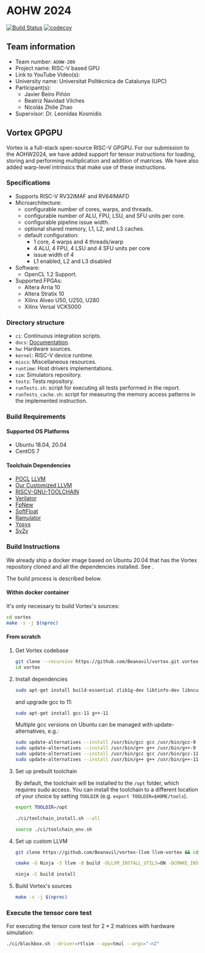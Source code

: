 # AOHW 2024

[![Build Status](https://travis-ci.com/vortexgpgpu/vortex.svg?branch=master)](https://travis-ci.com/vortexgpgpu/vortex)
[![codecov](https://codecov.io/gh/vortexgpgpu/vortex/branch/master/graph/badge.svg)](https://codecov.io/gh/vortexgpgpu/vortex)

## Team information

- Team number: `AOHW-200`
- Project name: RISC-V based GPU
- Link to YouTube Video(s):
- University name: Universitat Politècnica de Catalunya (UPC)
- Participant(s):
  - Javier Beiro Piñón
  - Beatriz Navidad Vilches
  - Nicolás Zhilie Zhao
- Supervisor: Dr. Leonidas Kosmidis

## Vortex GPGPU

Vortex is a full-stack open-source RISC-V GPGPU. For our submission to the AOHW2024, we have added support for tensor instructions for loading, storing and performing multiplication and addition of matrices. We have also added warp-level intrinsics that make use of these instructions.

### Specifications

- Supports RISC-V RV32IMAF and RV64IMAFD
- Microarchitecture:
  - configurable number of cores, warps, and threads.
  - configurable number of ALU, FPU, LSU, and SFU units per core.
  - configurable pipeline issue width.
  - optional shared memory, L1, L2, and L3 caches.
  - default configuration:
    - 1 core, 4 warps and 4 threads/warp
    - 4 ALU, 4 FPU, 4 LSU and 4 SFU units per core
    - issue width of 4
    - L1 enabled, L2 and L3 disabled
- Software:
  - OpenCL 1.2 Support.
- Supported FPGAs:
  - Altera Arria 10
  - Altera Stratix 10
  - Xilinx Alveo U50, U250, U280
  - Xilinx Versal VCK5000

### Directory structure

- `ci`: Continuous integration scripts.
- `docs`: [Documentation](docs/index.md).
- `hw`: Hardware sources.
- `kernel`: RISC-V device runtime.
- `miscs`: Miscellaneous resources.
- `runtime`: Host drivers implementations.
- `sim`: Simulators repository.
- `tests`: Tests repository.
- `runTests.sh`: script for executing all tests performed in the report.
- `runTests_cache.sh`: script for measuring the memory access patterns in the implemented instruction.

### Build Requirements

#### Supported OS Platforms

- Ubuntu 18.04, 20.04
- CentOS 7

#### Toolchain Dependencies

- [POCL](http://portablecl.org/)
  [LLVM](https://llvm.org/)
- [Our Customized LLVM](https://github.com/Beanavil/vortex-llvm)
- [RISCV-GNU-TOOLCHAIN](https://github.com/riscv-collab/riscv-gnu-toolchain)
- [Verilator](https://www.veripool.org/verilator)
- [FpNew](https://github.com/pulp-platform/fpnew.git)
- [SoftFloat](https://github.com/ucb-bar/berkeley-softfloat-3.git)
- [Ramulator](https://github.com/CMU-SAFARI/ramulator.git)
- [Yosys](https://github.com/YosysHQ/yosys)
- [Sv2v](https://github.com/zachjs/sv2v)


### Build Instructions

We already ship a docker image based on Ubuntu 20.04 that has the Vortex repository cloned and all the dependencies installed. See []().

The build process is described below.

#### Within docker container
It's only necessary to build Vortex's sources:

```bash
cd vortex
make -s -j $(nproc)
```

#### From scratch

1. Get Vortex codebase

    ```bash
    git clone --recursive https://github.com/Beanavil/vortex.git vortex
    cd vortex
    ```

2. Install dependencies

    ```bash
    sudo apt-get install build-essential zlib1g-dev libtinfo-dev libncurses5 uuid-dev libboost-serialization-dev libpng-dev libhwloc-dev ninja-build cmake
    ```

    and upgrade gcc to 11:

    ```bash
    sudo apt-get install gcc-11 g++-11
    ```

      Multiple gcc versions on Ubuntu can be managed with update-alternatives, e.g.:

    ```bash
    sudo update-alternatives --install /usr/bin/gcc gcc /usr/bin/gcc-9 9
    sudo update-alternatives --install /usr/bin/g++ g++ /usr/bin/g++-9 9
    sudo update-alternatives --install /usr/bin/gcc gcc /usr/bin/gcc-11 11
    sudo update-alternatives --install /usr/bin/g++ g++ /usr/bin/g++-11 11
    ```

3. Set up prebuilt toolchain

    By default, the toolchain will be installed  to the `/opt` folder, which
    requires sudo access. You can install the toolchain to a different
    location of your choice by setting `TOOLDIR` (e.g. `export TOOLDIR=$HOME/tools`).

    ```bash
    export TOOLDIR=/opt
    ```
    ```bash
    ./ci/toolchain_install.sh --all
    ```
    ```bash
    source ./ci/toolchain_env.sh
    ```

4. Set up custom LLVM

    ```bash
    git clone https://github.com/Beanavil/vortex-llvm llvm-vortex && cd llvm-vortex
    ```
    ```bash
    cmake -G Ninja -S llvm -B build -DLLVM_INSTALL_UTILS=ON -DCMAKE_INSTALL_PREFIX=$TOOLDIR/llvm-vortex -DCMAKE_BUILD_TYPE=Release -DLLVM_DEFAULT_TARGET_TRIPLE="riscv32-unknown-elf" -DLLVM_TARGETS_TO_BUILD="RISCV" -DLLVM_ENABLE_PROJECTS="clang"
    ```
    ```bash
    ninja -C build install
    ```

5. Build Vortex's sources

    ```bash
    make -s -j $(nproc)
    ```

### Execute the tensor core test

For executing the tensor core test for $2\times 2$ matrices with hardware simulation:

```bash
./ci/blackbox.sh --driver=rtlsim --app=tmul --args="-n2"
```
